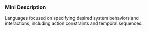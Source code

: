### Mini Description

Languages focused on specifying desired system behaviors and interactions, including action constraints and temporal sequences.
